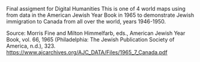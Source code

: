 Final assigment for Digital Humanities
This is one of 4 world maps using from data in the American Jewish Year Book in 1965 to demonstrate Jewish immigration to Canada from all over the world, years 1946-1950.


Source: Morris Fine and Milton Himmelfarb, eds., American Jewish Year Book, vol. 66, 1965 (Philadelphia: The Jewish Publication Society of America, n.d.), 323. https://www.ajcarchives.org/AJC_DATA/Files/1965_7_Canada.pdf 
